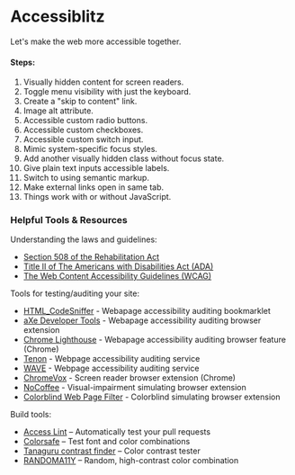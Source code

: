 # Accessiblitz

Let's make the web more accessible together.

#### Steps:

1.  Visually hidden content for screen readers.
2.  Toggle menu visibility with just the keyboard.
3.  Create a "skip to content" link.
4.  Image alt attribute.
5.  Accessible custom radio buttons.
6.  Accessible custom checkboxes.
7.  Accessible custom switch input.
8.  Mimic system-specific focus styles.
9.  Add another visually hidden class without focus state.
10. Give plain text inputs accessible labels.
11. Switch to using semantic markup.
12. Make external links open in same tab.
13. Things work with or without JavaScript.

### Helpful Tools & Resources

Understanding the laws and guidelines:

* [Section 508 of the Rehabilitation Act](https://section508.gov/)
* [Title II of The Americans with Disabilities Act (ADA)](https://www.ada.gov/pcatoolkit/chap5toolkit.htm)
* [The Web Content Accessibility Guidelines (WCAG)](https://www.w3.org/TR/WCAG21/)

Tools for testing/auditing your site:

* [HTML_CodeSniffer](https://squizlabs.github.io/HTML_CodeSniffer/) - Webapage accessibility auditing bookmarklet
* [aXe Developer Tools](https://addons.mozilla.org/en-US/firefox/addon/axe-devtools/) - Webapage accessibility auditing browser extension
* [Chrome Lighthouse](https://developers.google.com/web/tools/lighthouse/) - Webapage accessibility auditing browser feature (Chrome)
* [Tenon](https://tenon.io/) - Webpage accessibility auditing service
* [WAVE](http://wave.webaim.org/) - Webpage accessibility auditing service
* [ChromeVox](https://chrome.google.com/webstore/detail/chromevox/kgejglhpjiefppelpmljglcjbhoiplfn) - Screen reader browser extension (Chrome)
* [NoCoffee](https://addons.mozilla.org/en-US/firefox/addon/nocoffee/) - Visual-impairment simulating browser extension
* [Colorblind Web Page Filter](https://www.toptal.com/designers/colorfilter) - Colorblind simulating browser extension

Build tools:

* [Access Lint](https://www.accesslint.com/) – Automatically test your pull requests
* [Colorsafe](http://colorsafe.co/) – Test font and color combinations
* [Tanaguru contrast finder](http://contrast-finder.tanaguru.com/) – Color contrast tester
* [RANDOMA11Y](https://www.randoma11y.com/) – Random, high-contrast color combination
